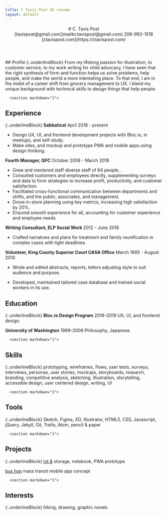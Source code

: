 ```yaml
---
title: C Tavis Post UX resume
layout: default
---
```


<article class="aboutContainer">
  <header class="textGrid">
    <div markdown="1">
# C. Tavis Post
    </div>
    <div class="conditionalJustEnd" markdown="1">
[tavispost@gmail.com](mailto:tavispost@gmail.com)
206-992-1518
[ctavispost.com](https://ctavispost.com)
    </div>
  </header>

  <div class="textGrid">
    <div>
      <section markdown="1">
## Profile
{:.underlineBlock}
From my lifelong passion for illustration, to customer service, to my work writing for child advocacy, I have seen that the right synthesis of form and function helps us solve problems, help people, and make the world a more interesting place. To that end, I am in the midst of a career shift from grocery management to UX. I blend my unique background with technical skills to design things that help people.
      </section>

      <section markdown="1">
## Experience
{:.underlineBlock}
**Sabbatical**
April 2018 - present
- Design UX, UI, and frontend development projects with Bloc.io, in meetups, and self-study.
- Make sites, and mockup and prototype PWA and mobile apps using design thinking.

**Fourth Manager, QFC**
October 2008 - March 2018
- Grew and mentored staff diverse staff of 64 people..
- Consulted customers and employees directly, supplementing surveys and data to form strategies to increase profit, productivity, and customer satisfaction.
- Facilitated cross-functional communication between departments and shifts, and the public, associates, and management.
- Drove in-store planning using key metrics, increasing high satisfaction by 20%.
- Ensured smooth experience for all, accounting for customer experience and employee needs.

**Writing Consultant, ELP Social Work**
2012 - June 2018
- Crafted narratives and plans for treatment and family reunification in complex cases with tight deadlines.

**Volunteer, King County Superior Court CASA Office**
March 1995 - August 2010
- Wrote and edited abstracts, reports, letters adjusting style to suit audience and purpose.
- Developed, maintained tailored case database and trained social workers in its use.
      </section>
    </div>

    <div>  
      <section markdown="1">
## Education
{:.underlineBlock}
**Bloc.io Design Program**
2018–2019
UX, UI, and frontend design.

**University of Washington**
1999–2006
Philosophy, Japanese.
      </section>

      <section markdown="1">
## Skills
{:.underlineBlock}
prototyping, wireframes, flows, user tests, surveys, interviews, personas, user stories, mockups, storyboards, research, branding, competitive analysis, sketching, illustration, storytelling, accessible design, user centered design, writing, UI
      </section>

      <section markdown="1">
## Tools
{:.underlineBlock}
Sketch, Figma, XD, Illustrator, HTML5, CSS, Javascript, jQuery, Jekyll, Git, Trello, Atom, pencil & paper
      </section>

      <section markdown="1">
## Projects
{:.underlineBlock}
[jot &](https://ctavispost.com/project01.html)
storage, notebook, PWA prototype

[bus hop](https://docs.google.com/presentation/d/1k-YYYjvpRXqHV7TVsjBOHiaG0Ug9v9CoFzt_kIuZ8Vg/edit?usp=sharing)
mass transit mobile app concept
      </section>

      <section markdown="1">
## Interests
{:.underlineBlock}
hiking, drawing, graphic novels
      </section>
    </div>
  </div>
</article>
